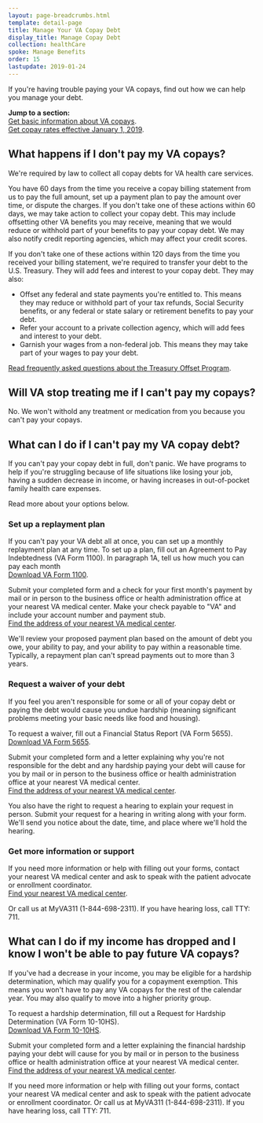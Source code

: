 ```yaml
---
layout: page-breadcrumbs.html
template: detail-page
title: Manage Your VA Copay Debt
display_title: Manage Copay Debt
collection: healthCare
spoke: Manage Benefits
order: 15
lastupdate: 2019-01-24
---
```


<div class="va-introtext">

If you're having trouble paying your VA copays, find out how we can help you manage your debt.

</div>

<b>Jump to a section:</b> <br>
[Get basic information about VA copays](#copays-basic). <br>
[Get copay rates effective January 1, 2019](#copays-rates).

<span id="copays-basic"></span>

<div itemscope itemtype="http://schema.org/Question">
<h2 itemprop="name">What happens if I don't pay my VA copays?</h2>
<div itemprop="acceptedAnswer" itemscope itemtype="http://schema.org/Answer">
<div itemprop="text">

We're required by law to collect all copay debts for VA health care services.

You have 60 days from the time you receive a copay billing statement from us to pay the full amount, set up a payment plan to pay the amount over time, or dispute the charges.
If you don't take one of these actions within 60 days, we may take action to collect your copay debt. This may include offsetting other VA benefits you may receive, meaning that we would reduce or withhold part of your benefits to pay your copay debt. We may also notify credit reporting agencies, which may affect your credit scores. 

If you don't take one of these actions within 120 days from the time you received your billing statement, we're required to transfer your debt to the U.S. Treasury. They will add fees and interest to your copay debt. They may also:
- Offset any federal and state payments you're entitled to. This means they may reduce or withhold part of your tax refunds, Social Security benefits, or any federal or state salary or retirement benefits to pay your debt.
- Refer your account to a private collection agency, which will add fees and interest to your debt.
- Garnish your wages from a non-federal job. This means they may take part of your wages to pay your debt.

[Read frequently asked questions about the Treasury Offset Program](https://fiscal.treasury.gov/top/faqs-for-the-public.html). 

</div>
</div>
</div>

<div itemscope itemtype="http://schema.org/Question">
<h2 itemprop="name">Will VA stop treating me if I can't pay my copays?</h2>
<div itemprop="acceptedAnswer" itemscope itemtype="http://schema.org/Answer">
<div itemprop="text">

No. We won't withold any treatment or medication from you because you can't pay your copays.

</div>
</div>
</div>

<div itemscope itemtype="http://schema.org/Question">
<h2 itemprop="name">What can I do if I can't pay my VA copay debt?</h2>
<div itemprop="acceptedAnswer" itemscope itemtype="http://schema.org/Answer">
<div itemprop="text">


If you can't pay your copay debt in full, don't panic. We have programs to help if you're struggling because of life situations like losing your job, having a sudden decrease in income, or having increases in out-of-pocket family health care expenses.

Read more about your options below.

<h3>Set up a replayment plan</h3>

If you can't pay your VA debt all at once, you can set up a monthly replayment plan at any time. 
To set up a plan, fill out an Agreement to Pay Indebtedness (VA Form 1100). In paragraph 1A, tell us how much you can pay each month<br>
[Download VA Form 1100](https://www.va.gov/vaforms/va/pdf/VA1100.pdf).

Submit your completed form and a check for your first month's payment by mail or in person to the business office or health administration office at your nearest VA medical center. Make your check payable to "VA" and include your account number and payment stub.<br>
[Find the address of your nearest VA medical center](/find-locations/).

We'll review your proposed payment plan based on the amount of debt you owe, your ability to pay, and your ability to pay within a reasonable time. Typically, a repayment plan can't spread payments out to more than 3 years.

<h3>Request a waiver of your debt</h3>

If you feel you aren't responsible for some or all of your copay debt or paying the debt would cause you undue hardship (meaning significant problems meeting your basic needs like food and housing).

To request a waiver, fill out a Financial Status Report (VA Form 5655). <br>
[Download VA Form 5655](https://www.va.gov/vaforms/va/pdf/VA5655.pdf).

Submit your completed form and a letter explaining why you're not responsible for the debt and any hardship paying your debt will cause for you by mail or in person to the business office or health administration office at your nearest VA medical center. <br>
[Find the address of your nearest VA medical center](/find-locations/).

You also have the right to request a hearing to explain your request in person. Submit your request for a hearing in writing along with your form. We'll send you notice about the date, time, and place where we'll hold the hearing.

<h3>Get more information or support</h3>

If you need more information or help with filling out your forms, contact your nearest VA medical center and ask to speak with the patient advocate or enrollment coordinator.<br>
[Find your nearest VA medical center](/find-locations/).

Or call us at MyVA311 (1-844-698-2311). If you have hearing loss, call TTY: 711.

</div>
</div>
</div>

<div itemscope itemtype="http://schema.org/Question">
<h2 itemprop="name">What can I do if my income has dropped and I know I won't be able to pay future VA copays?</h2>
<div itemprop="acceptedAnswer" itemscope itemtype="http://schema.org/Answer">
<div itemprop="text">

If you've had a decrease in your income, you may be eligible for a hardship determination, which may qualify you for a copayment exemption. This means you won't have to pay any VA copays for the rest of the calendar year. You may also qualify to move into a higher priority group.

To request a hardship determination, fill out a Request for Hardship Determination (VA Form 10-10HS). <br>
[Download VA Form 10-10HS](https://www.va.gov/vaforms/medical/pdf/vha-10-10HS-fill.pdf).

Submit your completed form and a letter explaining the financial hardship paying your debt will cause for you by mail or in person to the business office or health administration office at your nearest VA medical center. <br>
[Find the address of your nearest VA medical center](/find-locations/).

If you need more information or help with filling out your forms, contact your nearest VA medical center and ask to speak with the patient advocate or enrollment coordinator. Or call us at MyVA311 (1-844-698-2311). If you have hearing loss, call TTY: 711.

</div>
</div>
</div>




